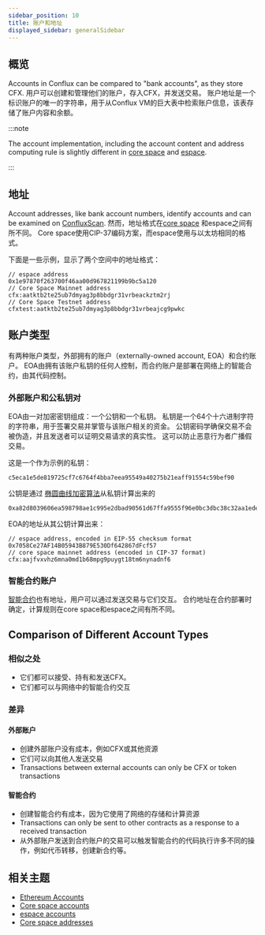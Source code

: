 ```yaml
---
sidebar_position: 10
title: 账户和地址
displayed_sidebar: generalSidebar
---
```


## 概览

Accounts in Conflux can be compared to "bank accounts", as they store CFX. 用户可以创建和管理他们的账户，存入CFX，并发送交易。 账户地址是一个标识账户的唯一的字符串，用于从Conflux VM的巨大表中检索账户信息，该表存储了账户内容和余额。

:::note

The account implementation, including the account content and address computing rule is slightly different in [core space](../../core/learn/core-space-basics/accounts.md) and [espace](../../espace/build/accounts.md).

:::

## 地址

Account addresses, like bank account numbers, identify accounts and can be examined on [ConfluxScan](https://confluxscan.io). 然而，地址格式在[core space](../../core/learn/core-space-basics/addresses.md) 和espace之间有所不同。 Core space使用CIP-37编码方案，而espace使用与以太坊相同的格式。

下面是一些示例，显示了两个空间中的地址格式：

``` 
// espace address
0x1e97870f263700f46aa00d967821199b9bc5a120
// Core Space Mainnet address
cfx:aatktb2te25ub7dmyag3p8bbdgr31vrbeackztm2rj
// Core Space Testnet address
cfxtest:aatktb2te25ub7dmyag3p8bbdgr31vrbeajcg9pwkc
```

## 账户类型

有两种账户类型，外部拥有的账户（externally-owned account, EOA）和合约账户。 EOA由拥有该账户私钥的任何人控制，而合约账户是部署在网络上的智能合约，由其代码控制。

### 外部账户和公私钥对

EOA由一对加密密钥组成：一个公钥和一个私钥。 私钥是一个64个十六进制字符的字符串，用于签署交易并掌管与该账户相关的资金。 公钥密码学确保交易不会被伪造，并且发送者可以证明交易请求的真实性。 这可以防止恶意行为者广播假交易。

这是一个作为示例的私钥：

```
c5eca1e5de819725cf7c6764f4bba7eea95549a40275b21eaff91554c59bef90
```

公钥是通过 [椭圆曲线加密算法](https://en.wikipedia.org/wiki/Elliptic_Curve_Digital_Signature_Algorithm)从私钥计算出来的

```
0xa82d8039606ea598798ae1c995e2dbad90561d67ffa9555f96e0bc3dbc38c32aa1ede8ab17a137b8515b94b158b49a746c77abc432c2677cb0a6d3240be98872
```

EOA的地址从其公钥计算出来：

```
// espace address, encoded in EIP-55 checksum format
0x7058Ce27AF14B05943B879E530Df642867dFcf57
// core space mainnet address (encoded in CIP-37 format)
cfx:aajfvxvhz6mna0md1b68mpg9puygt18tm6nynadnf6
```

### 智能合约账户

[智能合约](./contracts.md)也有地址，用户可以通过发送交易与它们交互。 合约地址在合约部署时确定，计算规则在core space和espace之间有所不同。

## Comparison of Different Account Types

### 相似之处

- 它们都可以接受、持有和发送CFX。
- 它们都可以与网络中的智能合约交互

### 差异

#### 外部账户

- 创建外部账户没有成本，例如CFX或其他资源
- 它们可以向其他人发送交易
- Transactions between external accounts can only be CFX or token transactions

#### 智能合约

- 创建智能合约有成本，因为它使用了网络的存储和计算资源
- Transactions can only be sent to other contracts as a response to a received transaction
- 从外部账户发送到合约账户的交易可以触发智能合约的代码执行许多不同的操作，例如代币转移，创建新合约等。

## 相关主题

- [Ethereum Accounts](https://ethereum.org/en/developers/docs/accounts/)
- [Core space accounts](../../core/learn/core-space-basics/accounts.md)
- [espace accounts](../../espace/build/accounts.md)
- [Core space addresses](../../core/learn/core-space-basics/addresses.md)
